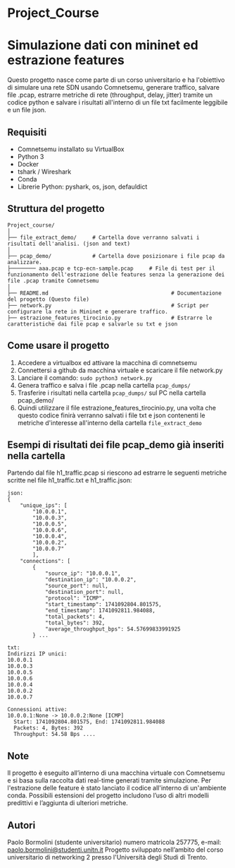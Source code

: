 # Project_Course
Simulazione dati con mininet ed estrazione features
=======

Questo progetto nasce come parte di un corso universitario e ha l'obiettivo di simulare una rete SDN usando Comnetsemu, generare traffico, salvare file .pcap, estrarre metriche di rete (throughput, delay, jitter) tramite un codice python e salvare i risultati all'interno di un file txt facilmente leggibile e un file json.

## Requisiti

- Comnetsemu installato su VirtualBox
- Python 3
- Docker
- tshark / Wireshark
- Conda
- Librerie Python: pyshark, os, json, defauldict 

## Struttura del progetto
```plaintext
Project_course/
│
├── file_extract_demo/     # Cartella dove verranno salvati i risultati dell'analisi. (json and text)
│
├── pcap_demo/             # Cartella dove posizionare i file pcap da analizzare.
├──────── aaa.pcap e tcp-ecn-sample.pcap     # File di test per il funzionamento dell'estrazione delle features senza la generazione dei file .pcap tramite Comnetsemu
│
├── README.md                                       # Documentazione del progetto (Questo file)
├── network.py                                      # Script per configurare la rete in Mininet e generare traffico.
├── estrazione_features_tirocinio.py                # Estrarre le caratteristiche dai file pcap e salvarle su txt e json
```
## Come usare il progetto
1. Accedere a virtualbox ed attivare la macchina di comnetsemu
2. Connettersi a github da macchina virtuale e scaricare il file network.py
3. Lanciare il comando: `sudo python3 network.py` 
4. Genera traffico e salva i file .pcap nella cartella `pcap_dumps/`
5. Trasferire i risultati nella cartella `pcap_dumps/` sul PC nella cartella pcap_demo/
6. Quindi utilizzare il file estrazione_features_tirocinio.py, una volta che questo codice finirà verranno salvati i file txt e json contenenti le metriche d'interesse all'interno della cartella `file_extract_demo`

## Esempi di risultati dei file pcap_demo già inseriti nella cartella

Partendo dal file h1_traffic.pcap si riescono ad estrarre le seguenti metriche scritte nel file h1_traffic.txt e h1_traffic.json:
```plaintext
json:
{
    "unique_ips": [
        "10.0.0.1",
        "10.0.0.3",
        "10.0.0.5",
        "10.0.0.6",
        "10.0.0.4",
        "10.0.0.2",
        "10.0.0.7"
        ],
    "connections": [
        {
            "source_ip": "10.0.0.1",
            "destination_ip": "10.0.0.2",
            "source_port": null,
            "destination_port": null,
            "protocol": "ICMP",
            "start_timestamp": 1741092804.801575,
            "end_timestamp": 1741092811.984088,
            "total_packets": 4,
            "total_bytes": 392,
            "average_throughput_bps": 54.57699833991925
        } ...

txt: 
Indirizzi IP unici:
10.0.0.1
10.0.0.3
10.0.0.5
10.0.0.6
10.0.0.4
10.0.0.2
10.0.0.7

Connessioni attive:
10.0.0.1:None -> 10.0.0.2:None [ICMP]
  Start: 1741092804.801575, End: 1741092811.984088
  Packets: 4, Bytes: 392
  Throughput: 54.58 Bps ....
```
## Note

Il progetto è eseguito all’interno di una macchina virtuale con Comnetsemu e si basa sulla raccolta dati real-time generati tramite simulazione. Per l'estrazione delle feature è stato lanciato il codice all'interno di un'ambiente conda. Possibili estensioni del progetto includono l’uso di altri modelli predittivi e l’aggiunta di ulteriori metriche.

## Autori
Paolo Bormolini (studente universitario) numero matricola 257775, e-mail: paolo.bormolini@studenti.unitn.it
Progetto sviluppato nell’ambito del corso universitario di networking 2 presso l'Università degli Studi di Trento.
